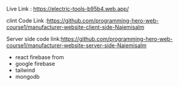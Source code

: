 Live Link :  https://electric-tools-b95b4.web.app/

clint Code Link :https://github.com/programming-hero-web-course1/manufacturer-website-client-side-Naiemisalm

Server side code link:https://github.com/programming-hero-web-course1/manufacturer-website-server-side-Naiemisalm



* react firebase from
* google firebase
* tailwind
* mongodb